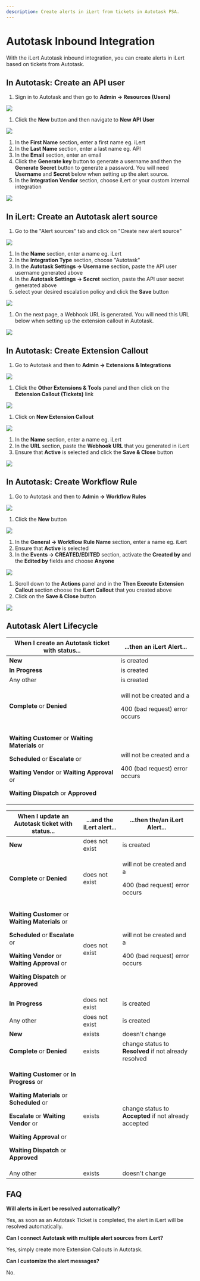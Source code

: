 ```yaml
---
description: Create alerts in iLert from tickets in Autotask PSA.
---
```


# Autotask Inbound Integration

With the iLert Autotask inbound integration, you can create alerts in iLert based on tickets from Autotask.

## In Autotask: Create an API user <a href="#create-api-user" id="create-api-user"></a>

1. Sign in to Autotask and then go to **Admin -> Resources (Users)**

![](<../../.gitbook/assets/autotask1 (1).png>)

1. Click the **New** button and then navigate to **New API User**

![](<../../.gitbook/assets/autotask2 (1).png>)

1. In the **First Name** section, enter a first name eg. iLert
2. In the **Last Name** section, enter a last name eg. API
3. In the **Email** section, enter an email
4. Click the **Generate key** button to generate a username and then the **Generate Secret** button to generate a password. You will need **Username** and **Secret** below when setting up the alert source.
5. In the **Integration Vendor** section, choose iLert or your custom internal integration

![](<../../.gitbook/assets/autotask3 (3).png>)

## In iLert: Create an Autotask alert source <a href="#create-alert-source" id="create-alert-source"></a>

1. Go to the "Alert sources" tab and click on "Create new alert source"

![](<../../.gitbook/assets/autotask4 (1).png>)

1. In the **Name** section, enter a name eg. iLert
2. In the **Integration Type** section, choose "Autotask"
3. In the **Autotask Settings -> Username** section, paste the API user username generated above
4. In the **Autotask Settings -> Secret** section, paste the API user secret generated above
5. select your desired escalation policy and click the **Save** button

![](<../../.gitbook/assets/iLert (2).png>)

1. On the next page, a Webhook URL is generated. You will need this URL below when setting up the extension callout in Autotask.

![](<../../.gitbook/assets/autotask6 (1).png>)

## In Autotask: Create Extension Callout <a href="#create-extension-callout" id="create-extension-callout"></a>

1. Go to Autotask and then to **Admin -> Extensions & Integrations**

![](<../../.gitbook/assets/autotask7 (2).png>)

1. Click the **Other Extensions & Tools** panel and then click on the **Extension Callout (Tickets)** link

![](<../../.gitbook/assets/autotask8 (2).png>)

1. Click on **New Extension Callout**&#x20;

![](<../../.gitbook/assets/autotask9 (1).png>)

1. In the **Name** section, enter a name eg. iLert
2. In the **URL** section, paste the **Webhook URL** that you generated in iLert
3. Ensure that **Active** is selected and click the **Save & Close** button

![](<../../.gitbook/assets/autotask10 (2).png>)

## In Autotask: Create Workflow Rule <a href="#create-workflow-rule" id="create-workflow-rule"></a>

1. Go to Autotask and then to **Admin -> Workflow Rules**

![](<../../.gitbook/assets/autotask11 (2).png>)

1. Click the **New** button

![](<../../.gitbook/assets/autotask12 (1).png>)

1. In the **General -> Workflow Rule Name** section, enter a name eg. iLert
2. Ensure that **Active** is selected
3. In the **Events -> CREATED/EDITED** section, activate the **Created by** and the **Edited by** fields and choose **Anyone**

![](<../../.gitbook/assets/autotask13 (1).png>)

1. Scroll down to the **Actions** panel and in the **Then Execute Extension Callout** section choose the **iLert Callout** that you created above
2. Click on the **Save & Close** button

![](<../../.gitbook/assets/autotask14 (1).png>)

## Autotask Alert Lifecycle

| When I create an Autotask ticket with status...                                                                                                                                                                                                                                                       | ...then an iLert Alert...                                             |
| ----------------------------------------------------------------------------------------------------------------------------------------------------------------------------------------------------------------------------------------------------------------------------------------------------- | --------------------------------------------------------------------- |
| **New**                                                                                                                                                                                                                                                                                               | is created                                                            |
| **In Progress**                                                                                                                                                                                                                                                                                       | is created                                                            |
| Any other                                                                                                                                                                                                                                                                                             | is created                                                            |
| **Complete** or **Denied**                                                                                                                                                                                                                                                                            | <p>will not be created and a</p><p>400 (bad request) error occurs</p> |
| <p><strong>Waiting Customer</strong> or <strong>Waiting Materials</strong> or</p><p><strong>Scheduled</strong> or <strong>Escalate</strong> or</p><p><strong>Waiting Vendor</strong> or <strong>Waiting Approval</strong> or</p><p><strong>Waiting Dispatch</strong> or <strong>Approved</strong></p> | <p>will not be created and a</p><p>400 (bad request) error occurs</p> |

| When I update an Autotask ticket with status...                                                                                                                                                                                                                                                                                             | ...and the iLert alert... | ...then the/an iLert Alert...                                         |
| ------------------------------------------------------------------------------------------------------------------------------------------------------------------------------------------------------------------------------------------------------------------------------------------------------------------------------------------- | ------------------------- | --------------------------------------------------------------------- |
| **New**                                                                                                                                                                                                                                                                                                                                     | does not exist            | is created                                                            |
| **Complete** or **Denied**                                                                                                                                                                                                                                                                                                                  | does not exist            | <p>will not be created and a</p><p>400 (bad request) error occurs</p> |
| <p><strong>Waiting Customer</strong> or <strong>Waiting Materials</strong> or</p><p><strong>Scheduled</strong> or <strong>Escalate</strong> or</p><p><strong>Waiting Vendor</strong> or <strong>Waiting Approval</strong> or</p><p><strong>Waiting Dispatch</strong> or <strong>Approved</strong></p>                                       | does not exist            | <p>will not be created and a</p><p>400 (bad request) error occurs</p> |
| **In Progress**                                                                                                                                                                                                                                                                                                                             | does not exist            | is created                                                            |
| Any other                                                                                                                                                                                                                                                                                                                                   | does not exist            | is created                                                            |
| **New**                                                                                                                                                                                                                                                                                                                                     | exists                    | doesn't change                                                        |
| **Complete** or **Denied**                                                                                                                                                                                                                                                                                                                  | exists                    | change status to **Resolved** if not already resolved                 |
| <p><strong>Waiting Customer</strong> or <strong>In Progress</strong> or</p><p><strong>Waiting Materials</strong> or <strong>Scheduled</strong> or</p><p><strong>Escalate</strong> or <strong>Waiting Vendor</strong> or</p><p><strong>Waiting Approval</strong> or</p><p><strong>Waiting Dispatch</strong> or <strong>Approved</strong></p> | exists                    | change status to **Accepted** if not already accepted                 |
| Any other                                                                                                                                                                                                                                                                                                                                   | exists                    | doesn't change                                                        |

## FAQ <a href="#faq" id="faq"></a>

**Will alerts in iLert be resolved automatically?**

Yes, as soon as an Autotask Ticket is completed, the alert in iLert will be resolved automatically.

**Can I connect Autotask with multiple alert sources from iLert?**

Yes, simply create more Extension Callouts in Autotask.

**Can I customize the alert messages?**

No.
